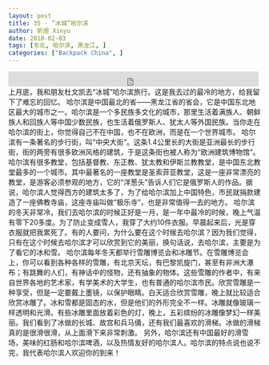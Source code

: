 ```yaml
---
layout: post
title: 35 - “冰城”哈尔滨
author: 昕煜 Xinyu
date: 2010-02-03
tags: [东北, 哈尔滨, 黑龙江, ]
categories: ["Backpack China", ]
---
```


<iframe src="https://archive.org/embed/slowchinese_201909/Slow_Chinese_035.mp3" width="500" height="30" frameborder="0" webkitallowfullscreen="true" mozallowfullscreen="true" allowfullscreen></iframe>
上月底，我和朋友杜文凯去“冰城”哈尔滨旅行。这是我去过的最冷的地方，给我留下了难忘的回忆。
哈尔滨是中国最北的省——黑龙江省的省会，它是中国东北地区最大的城市之一。哈尔滨是一个多民族多文化的城市，那里生活着满族人、朝鲜族人和回族人等中国少数民族，也生活着俄罗斯人、犹太人等外国民族。当你走在哈尔滨的街上，你觉得自己不在中国，也不在欧洲，而是在一个世界城市。
哈尔滨有一条著名的步行街，叫“中央大街”。这条1.4公里长的大街是亚洲最长的步行街，街的两旁有很多欧洲风格的建筑，于是这条街也被人称为“欧洲建筑博物馆”。哈尔滨有很多教堂，包括基督教、东正教、犹太教和伊斯兰教教堂，是中国东北教堂最多的一个城市。其中最著名的一座教堂是圣索菲亚教堂，这是一座非常漂亮的教堂，是游客必须参观的地方，它的“洋葱头”告诉人们它是俄罗斯人的作品。据说，哈尔滨人觉得西方的建筑太多了，为了给哈尔滨加上中国特色，市民就捐款建造了一座佛教寺庙，这座寺庙叫做“极乐寺”，也是非常值得一去的地方。
哈尔滨的冬天非常冷，我们去哈尔滨的时候正好是一月，是一年中最冷的时候，晚上气温有零下20多度。为了防止变成雪人，我穿了大约10件衣服。早晨起来后，光是穿衣服就把我累死了。有的人要问，为什么要在这个时候去哈尔滨？因为我们觉得，只有在这个时候去哈尔滨才可以欣赏到它的美丽，换句话说，去哈尔滨，主要是为了看它的冰和雪。
哈尔滨每年冬天都举行雪雕博览会和冰雕节。在雪雕博览会上，你可以看到各种各样的雪雕，有北京天坛，有巴黎凯旋门，甚至有非洲大瀑布；有跳舞的人们，有神话中的怪物，还有抽象的物体。这些雪雕的作者中，有来自世界各地的艺术家，有学美术的大学生，也有普通的哈尔滨市民。欣赏雪雕是一种享受，但是一定要戴上墨镜，以保护眼睛。白天适合欣赏雪雕，晚上就比较适合欣赏冰雕了。冰和雪都是固态的水，但是他们的外形完全不一样。冰雕就像玻璃一样透明和光滑。有些冰雕里面放着彩色的灯，晚上，五彩缤纷的冰雕像梦幻一样美丽。我们看到了冰做的长城、故宫和兵马俑，还有我们最喜欢的滑梯。冰做的滑梯真的是很滑很滑，从上面滑下来非常刺激。
另外，哈尔滨还有中国最好的滑雪场，美味的红肠和哈尔滨啤酒，以及热情友好的哈尔滨人。哈尔滨的特点说也说不完，我代表哈尔滨人欢迎你的到来！
 
